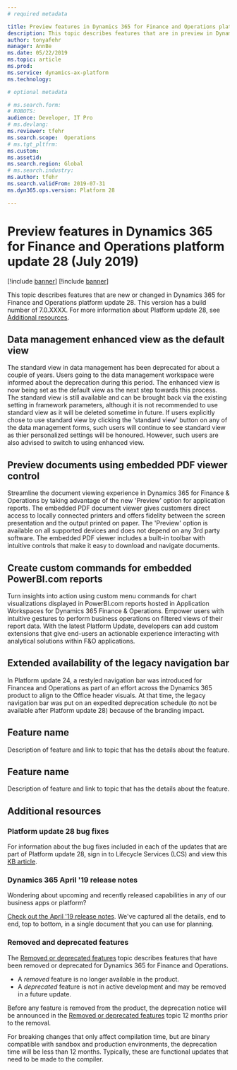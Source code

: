 ```yaml
---
# required metadata

title: Preview features in Dynamics 365 for Finance and Operations platform update 28 (July 2019)
description: This topic describes features that are in preview in Dynamics 365 for Finance and Operations platform update 28 (July 2019). 
author: tonyafehr
manager: AnnBe
ms.date: 05/22/2019
ms.topic: article
ms.prod: 
ms.service: dynamics-ax-platform
ms.technology: 

# optional metadata

# ms.search.form: 
# ROBOTS: 
audience: Developer, IT Pro
# ms.devlang: 
ms.reviewer: tfehr
ms.search.scope:  Operations
# ms.tgt_pltfrm: 
ms.custom: 
ms.assetid:
ms.search.region: Global
# ms.search.industry: 
ms.author: tfehr
ms.search.validFrom: 2019-07-31
ms.dyn365.ops.version: Platform 28

---
```

# Preview features in Dynamics 365 for Finance and Operations platform update 28 (July 2019)

[!include [banner](../includes/banner.md)]
[!include [banner](../includes/preview-banner.md)]

This topic describes features that are new or changed in Dynamics 365 for Finance and Operations platform update 28. This version has a build number of 7.0.XXXX. For more information about Platform update 28, see [Additional resources](whats-new-platform-update-28.md#additional-resources).

## Data management enhanced view as the default view
The standard view in data management has been deprecated for about a couple of years. Users going to the data management workspace were informed about the deprecation during this period. The enhanced view is now being set as the default view as the next step towards this process. The standard view is still available and can be brought back via the existing setting in framework parameters, although it is not recommended to use standard view as it will be deleted sometime in future. If users explicitly chose to use standard view by clicking the 'standard view' button on any of the data management forms, such users will continue to see standard view as thier personalized settings will be honoured. However, such users are also advised to switch to using enhanced view.

## Preview documents using embedded PDF viewer control
Streamline the document viewing experience in Dynamics 365 for Finance & Operations  by taking advantage of the new 'Preview' option for application reports. The embedded PDF document viewer gives customers direct access to locally connected printers and offers fidelity between the screen presentation and the output printed on paper. The 'Preview' option is available on all supported devices and does not depend on any 3rd party software. The embedded PDF viewer includes a built-in toolbar with intuitive controls that make it easy to download and navigate documents.

## Create custom commands for embedded PowerBI.com reports
Turn insights into action using custom menu commands for chart visualizations displayed in PowerBI.com reports hosted in Application Workspaces for Dynamics 365 Finance & Operations. Empower users with intuitive gestures to perform business operations on filtered views of their report data. With the latest Platform Update, developers can add custom extensions that give end-users an actionable experience interacting with analytical solutions within F&O applications.

## Extended availability of the legacy navigation bar
In Platform update 24, a restyled navigation bar was introduced for Financea and Operations as part of an effort across the Dynamics 365 product to align to the Office header visuals. At that time, the legacy navigation bar was put on an expedited deprecation schedule (to not be available after Platform update 28) because of the branding impact. 

## Feature name
Description of feature and link to topic that has the details about the feature.

## Feature name
Description of feature and link to topic that has the details about the feature.

## Additional resources

### Platform update 28 bug fixes
For information about the bug fixes included in each of the updates that are part of Platform update 28, sign in to Lifecycle Services (LCS) and view this [KB article](https://fix.lcs.dynamics.com/).

### Dynamics 365 April '19 release notes
Wondering about upcoming and recently released capabilities in any of our business apps or platform?

[Check out the April '19 release notes](https://docs.microsoft.com/business-applications-release-notes/April19/index). We've captured all the details, end to end, top to bottom, in a single document that you can use for planning.

### Removed and deprecated features
The [Removed or deprecated features](../../dev-itpro/migration-upgrade/deprecated-features.md) topic describes features that have been removed or deprecated for Dynamics 365 for Finance and Operations.

- A *removed* feature is no longer available in the product.
- A *deprecated* feature is not in active development and may be removed in a future update.

Before any feature is removed from the product, the deprecation notice will be announced in the [Removed or deprecated features](../../dev-itpro/migration-upgrade/deprecated-features.md) topic 12 months prior to the removal.

For breaking changes that only affect compilation time, but are binary compatible with sandbox and production environments, the deprecation time will be less than 12 months. Typically, these are functional updates that need to be made to the compiler.
